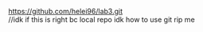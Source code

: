 https://github.com/helei96/lab3.git  
//idk if this is right bc local repo idk how to use git rip me
